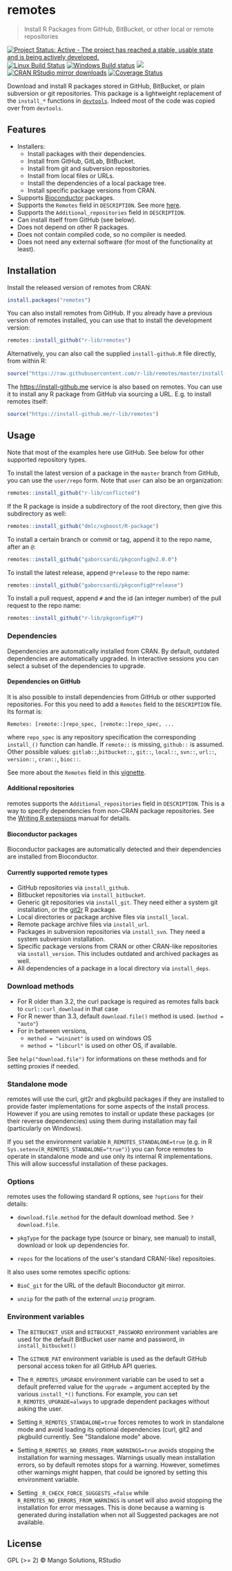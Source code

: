 
# remotes

> Install R Packages from GitHub, BitBucket, or other local or remote
> repositories

[![Project Status: Active - The project has reached a stable, usable state and is being actively developed.](http://www.repostatus.org/badges/latest/active.svg)](http://www.repostatus.org/#active)
[![Linux Build Status](https://travis-ci.org/r-lib/remotes.svg?branch=master)](https://travis-ci.org/r-lib/remotes)
[![Windows Build status](https://ci.appveyor.com/api/projects/status/github/r-lib/remotes?svg=true)](https://ci.appveyor.com/project/gaborcsardi/remotes)
[![](https://www.r-pkg.org/badges/version/remotes)](https://www.r-pkg.org/pkg/remotes)
[![CRAN RStudio mirror downloads](https://cranlogs.r-pkg.org/badges/remotes)](https://www.r-pkg.org/pkg/remotes)
[![Coverage Status](https://img.shields.io/codecov/c/github/r-lib/remotes/master.svg)](https://codecov.io/github/r-lib/remotes?branch=master)

Download and install R packages stored in GitHub,
BitBucket, or plain subversion or git repositories. This package
is a lightweight replacement of the `install_*` functions in
[`devtools`](https://github.com/r-lib/devtools).
Indeed most of the code was copied over from `devtools`.

## Features

* Installers:
    * Install packages with their dependencies.
    * Install from GitHub, GitLab, BitBucket.
	* Install from git and subversion repositories.
	* Install from local files or URLs.
	* Install the dependencies of a local package tree.
	* Install specific package versions from CRAN.
* Supports [Bioconductor](https://bioconductor.org/) packages.
* Supports the `Remotes` field in `DESCRIPTION`. See more
  [here](https://github.com/r-lib/remotes/blob/master/vignettes/dependencies.Rmd).
* Supports the `Additional_repositories` field in `DESCRIPTION`.
* Can install itself from GitHub (see below).
* Does not depend on other R packages.
* Does not contain compiled code, so no compiler is needed.
* Does not need any external software (for most of the functionality
  at least).

## Installation

Install the released version of remotes from CRAN:

```r
install.packages("remotes")
```

You can also install remotes from GitHub. If you already have a previous
version of remotes installed, you can use that to install the
development version:

```r
remotes::install_github("r-lib/remotes")
```

Alternatively, you can also call the supplied `install-github.R` file
directly, from within R:

```r
source("https://raw.githubusercontent.com/r-lib/remotes/master/install-github.R")$value("r-lib/remotes")
```

The <https://install-github.me> service is also based on remotes.
You can use it to install any R package from GitHub via sourcing a URL.
E.g. to install remotes itself:

```r
source("https://install-github.me/r-lib/remotes")
```

## Usage

Note that most of the examples here use GitHub. See below for other
supported repository types.

To install the latest version of a package in the `master` branch from
GitHub, you can use the `user/repo` form. Note that `user` can also be
an organization:

```r
remotes::install_github("r-lib/conflicted")
```

If the R package is inside a subdirectory of the root directory,
then give this subdirectory as well:

```r
remotes::install_github("dmlc/xgboost/R-package")
```

To install a certain branch or commit or tag, append it to the
repo name, after an `@`:

```r
remotes::install_github("gaborcsardi/pkgconfig@v2.0.0")
```

To install the latest release, append `@*release` to the repo
name:

```r
remotes::install_github("gaborcsardi/pkgconfig@*release")
```

To install a pull request, append `#` and the id (an integer number)
of the pull request to the repo name:

```r
remotes::install_github("r-lib/pkgconfig#7")
```

### Dependencies

Dependencies are automatically installed from CRAN. By default,
outdated dependencies are automatically upgraded. In interactive sessions
you can select a subset of the dependencies to upgrade.

#### Dependencies on GitHub

It is also possible to install dependencies from GitHub or other
supported repositories. For this you need to add a `Remotes` field to the
`DESCRIPTION` file. Its format is:
```
Remotes: [remote::]repo_spec, [remote::]repo_spec, ...
```
where `repo_spec` is any repository specification the corresponding
`install_()` function can handle. If `remote::` is missing, `github::` is
assumed. Other possible values: `gitlab::`,`bitbucket::`, `git::`, `local::`,
`svn::`, `url::`, `version::`, `cran::`, `bioc::`.

See more about the `Remotes` field in this
[vignette](https://remotes.r-lib.org/articles/dependencies.html).

#### Additional repositories

remotes supports the `Additional_repositories` field in
`DESCRIPTION`. This is a way to specify dependencies from non-CRAN
package repositories. See the [Writing R extensions](https://cran.r-project.org/doc/manuals/r-release/R-exts.html#Package-Dependencies)
manual for details.

#### Bioconductor packages

Bioconductor packages are automatically detected and their
dependencies are installed from Bioconductor.

#### Currently supported remote types

* GitHub repositories via `install_github`.
* Bitbucket repositories via `install_bitbucket`.
* Generic git repositories via `install_git`. They need either a
  system git installation, or the
  [git2r](https://github.com/ropensci/git2r) R package.
* Local directories or package archive files via `install_local`.
* Remote package archive files via `install_url`.
* Packages in subversion repositories via `install_svn`. They need
  a system subversion installation.
* Specific package versions from CRAN or other CRAN-like
  repositories via `install_version`. This includes outdated
  and archived packages as well.
* All dependencies of a package in a local directory via
  `install_deps`.

### Download methods

* For R older than 3.2, the curl package is required as remotes falls back
  to `curl::curl_download` in that case
* For R newer than 3.3, default `download.file()` method is used.
  (`method = "auto"`)
* For in between versions,
    * `method = "wininet"` is used on windows OS
    * `method = "libcurl"` is used on other OS, if available.

See `help("download.file")` for informations on these methods and for
setting proxies if needed.

### Standalone mode

remotes will use the curl, git2r and pkgbuild packages if they are
installed to provide faster implementations for some aspects of the install
process. However if you are using remotes to install or update these packages
(or their reverse dependencies) using them during installation may fail
(particularly on Windows).

If you set the environment variable `R_REMOTES_STANDALONE=true` (e.g.
in R `Sys.setenv(R_REMOTES_STANDALONE="true")`) you can force remotes to
operate in standalone mode and use only its internal R implementations. This
will allow successful installation of these packages.

### Options

remotes uses the following standard R options, see `?options` for their
details:

* `download.file.method` for the default download method. See
  `?download.file`.

* `pkgType` for the package type (source or binary, see manual) to install,
  download or look up dependencies for.

* `repos` for the locations of the user's standard CRAN(-like) repositoies.

It also uses some remotes specific options:

* `BioC_git` for the URL of the default Bioconductor git mirror.

* `unzip` for the path of the external `unzip` program.

### Environment variables

* The `BITBUCKET_USER` and `BITBUCKET_PASSWORD` enrironment variables
  are used for the default BitBucket  user name and password, in
  `install_bitbucket()`

* The `GITHUB_PAT` environment variable is used as the default GitHub
  personal access token for all GitHub API queries.

* The `R_REMOTES_UPGRADE` environment variable can be used to set a default
  preferred value for the `upgrade =` argument accepted by the various
  `install_*()` functions. For example, you can set `R_REMOTES_UPGRADE=always`
  to upgrade dependent packages without asking the user.

* Setting `R_REMOTES_STANDALONE=true` forces remotes to work in standalone
  mode and avoid loading its optional dependencies (curl, git2 and pkgbuild
  currently. See "Standalone mode" above.

* Setting `R_REMOTES_NO_ERRORS_FROM_WARNINGS=true` avoids stopping the
  installation for warning messages. Warnings usually mean installation
  errors, so by default remotes stops for a warning. However, sometimes
  other warnings might happen, that could be ignored by setting this
  environment variable.

* Setting `_R_CHECK_FORCE_SUGGESTS_=false` while
  `R_REMOTES_NO_ERRORS_FROM_WARNINGS` is unset will also avoid stopping the
  installation for error messages. This is done because a warning is generated
  during installation when not all Suggested packages are not available.

## License

GPL (>= 2) © Mango Solutions, RStudio
